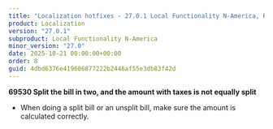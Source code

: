 ```yaml
---
title: "Localization hotfixes - 27.0.1 Local Functionality N-America, Release date October 21, 2025 - Hotfixes"
product: Localization
version: "27.0.1"
subproduct: Local Functionality N-America
minor_version: "27.0"
date: 2025-10-21 00:00:00+00:00
order: 8
guid: 4dbd6376e419606877222b2446af55e3db83f42d
---
```


<strong>69530 Split the bill in two, and the amount with taxes is not equally split</strong>
<ul><li>When doing a split bill or an unsplit bill, make sure the amount is calculated correctly.</li></ul>
